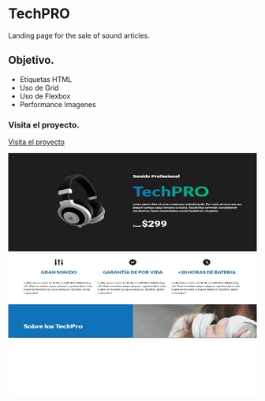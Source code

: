 # TechPRO
Landing page for the sale of sound articles.

## Objetivo.
+ Etiquetas HTML
+ Uso de Grid
+ Uso de Flexbox
+ Performance Imagenes

### Visita el proyecto.

[Visita el proyecto](https://firestore.com)

![](TechPRO.jpg)
